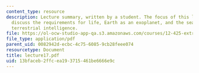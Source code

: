 ```yaml
---
content_type: resource
description: Lecture summary, written by a student. The focus of this lecture is to
  discuss the requirements for life, Earth as an exoplanet, and the search for extra
  terrestrial intelligence.
file: https://ol-ocw-studio-app-qa.s3.amazonaws.com/courses/12-425-extrasolar-planets-physics-and-detection-techniques-fall-2007/13bfaceb2ffcea193715461be6666e9c_lecture17.pdf
file_type: application/pdf
parent_uid: 0082942d-ecbc-4c75-6085-9cb28feee074
resourcetype: Document
title: lecture17.pdf
uid: 13bfaceb-2ffc-ea19-3715-461be6666e9c
---
```


